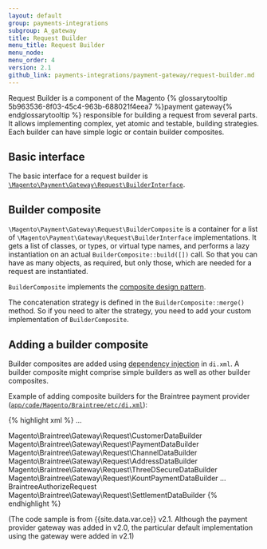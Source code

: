 ```yaml
---
layout: default
group: payments-integrations
subgroup: A_gateway
title: Request Builder
menu_title: Request Builder
menu_node: 
menu_order: 4
version: 2.1
github_link: payments-integrations/payment-gateway/request-builder.md
---
```


Request Builder is a component of the Magento {% glossarytooltip 5b963536-8f03-45c4-963b-688021f4eea7 %}payment gateway{% endglossarytooltip %} responsible for building a request from several parts. It allows implementing complex, yet atomic and testable, building strategies. Each builder can have simple logic or contain builder composites.

## Basic interface
The basic interface for a request builder is [`\Magento\Payment\Gateway\Request\BuilderInterface`]({{site.mage2000url}}app/code/Magento/Payment/Gateway/Request/BuilderInterface.php).

## Builder composite

`\Magento\Payment\Gateway\Request\BuilderComposite` is a container for a list of `\Magento\Payment\Gateway\Request\BuilderInterface` implementations. It gets a list of classes, or types, or virtual type names, and performs a lazy instantiation on an actual `BuilderComposite::build([])` call. So that you can have as many objects, as required, but only those, which are needed for a request are instantiated. 

`BuilderComposite` implements the [composite design pattern](http://designpatternsphp.readthedocs.io/en/latest/Structural/Composite/README.html).

The concatenation strategy is defined in the `BuilderComposite::merge()` method. So if you need to alter the strategy, you need to add your custom implementation of `BuilderComposite`.

## Adding a builder composite 

Builder composites are added using [dependency injection]({{page.baseurl}}extension-dev-guide/depend-inj.html) in `di.xml`. A builder composite might comprise simple builders as well as other builder composites.

Example of adding composite builders for the Braintree payment provider ([`app/code/Magento/Braintree/etc/di.xml`]({{site.mage2100url}}app/code/Magento/Braintree/etc/di.xml)):

{% highlight xml %}
...
<!--  is a builder composite comprising a number of builders -->
<virtualType name="BraintreeAuthorizeRequest" type="Magento\Payment\Gateway\Request\BuilderComposite">
    <arguments>
        <argument name="builders" xsi:type="array">
            <item name="customer" xsi:type="string">Magento\Braintree\Gateway\Request\CustomerDataBuilder</item>
            <item name="payment" xsi:type="string">Magento\Braintree\Gateway\Request\PaymentDataBuilder</item>
            <item name="channel" xsi:type="string">Magento\Braintree\Gateway\Request\ChannelDataBuilder</item>
            <item name="address" xsi:type="string">Magento\Braintree\Gateway\Request\AddressDataBuilder</item>
            <item name="3dsecure" xsi:type="string">Magento\Braintree\Gateway\Request\ThreeDSecureDataBuilder</item>
            <item name="device_data" xsi:type="string">Magento\Braintree\Gateway\Request\KountPaymentDataBuilder</item>
        </argument>
    </arguments>
</virtualType>
...
<!-- The same BraintreeAuthorizeRequest builder composite is a part of the BraintreeSaleRequest builder composite -->
<virtualType name="BraintreeSaleRequest" type="Magento\Payment\Gateway\Request\BuilderComposite">
    <arguments>
        <argument name="builders" xsi:type="array">
            <item name="authorize" xsi:type="string">BraintreeAuthorizeRequest</item>
            <item name="settlement" xsi:type="string">Magento\Braintree\Gateway\Request\SettlementDataBuilder</item>
        </argument>
    </arguments>
</virtualType>
{% endhighlight %}

(The code sample is from {{site.data.var.ce}} v2.1. Although the payment provider gateway was added in v2.0, the particular default implementation using the gateway were added in v2.1)

